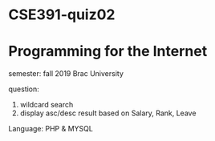 # CSE391-quiz02
# Programming for the Internet

semester: fall 2019
Brac University

question:
1. wildcard search
2. display asc/desc result based on Salary, Rank, Leave

Language: PHP & MYSQL
